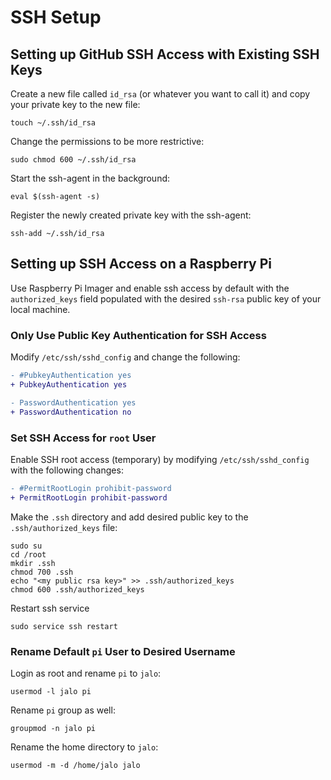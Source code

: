 # SSH Setup

## Setting up GitHub SSH Access with Existing SSH Keys

Create a new file called `id_rsa` (or whatever you want to call it) and copy your private key to the new file:
```
touch ~/.ssh/id_rsa
```

Change the permissions to be more restrictive:
```
sudo chmod 600 ~/.ssh/id_rsa
```

Start the ssh-agent in the background:
```
eval $(ssh-agent -s)
```

Register the newly created private key with the ssh-agent:
```
ssh-add ~/.ssh/id_rsa
```

## Setting up SSH Access on a Raspberry Pi

Use Raspberry Pi Imager and enable ssh access by default with the `authorized_keys` field populated with the desired `ssh-rsa` public key of your local machine.

### Only Use Public Key Authentication for SSH Access

Modify `/etc/ssh/sshd_config` and change the following:
```diff
- #PubkeyAuthentication yes
+ PubkeyAuthentication yes

- PasswordAuthentication yes
+ PasswordAuthentication no
```

### Set SSH Access for `root` User

Enable SSH root access (temporary) by modifying `/etc/ssh/sshd_config` with the following changes:
```diff
- #PermitRootLogin prohibit-password
+ PermitRootLogin prohibit-password
```

Make the `.ssh` directory and add desired public key to the `.ssh/authorized_keys` file:
```
sudo su
cd /root
mkdir .ssh
chmod 700 .ssh
echo "<my public rsa key>" >> .ssh/authorized_keys
chmod 600 .ssh/authorized_keys
```

Restart ssh service
```
sudo service ssh restart
```

### Rename Default `pi` User to Desired Username

Login as root and rename `pi` to `jalo`:
```
usermod -l jalo pi
```

Rename `pi` group as well:
```
groupmod -n jalo pi
```

Rename the home directory to `jalo`:
```
usermod -m -d /home/jalo jalo
```
